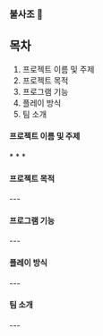 <h3> 불사조 🧨 </h3>

목차
---
1. 프로젝트 이름 및 주제
2. 프로젝트 목적
3. 프로그램 기능
4. 플레이 방식
5. 팀 소개

<h4> 프로젝트 이름 및 주제 </h4>
* * *

<h4> 프로젝트 목적 </h4>
---

<h4> 프로그램 기능 </h4>
---

<h4> 플레이 방식 </h4>
---

<h4> 팀 소개 </h4>
---
